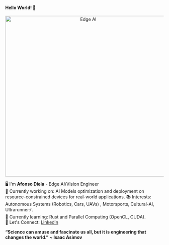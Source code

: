 #### Hello World! 🤖

<p style="text-align: center;">
  <img 
    src="https://github.com/diesimo-ai/diesimo-lab/raw/main/resources/images/cover.png" 
    alt="Edge AI" 
    width="512" 
    style="max-width: 100%; height: auto;" 
  />
</p>

🖥️ I'm **Afonso Diela** - Edge AI/Vision Engineer<br>
🔭 Currently working on: AI Models optimization and deployment on resource-constrained devices for real-world applications.
📚 Interests: Autonomous Systems (Robotics, Cars, UAVs) , Motorsports, Cultural-AI, Ultrarunner⚡.<br>
🌱 Currently learning: Rust and Parallel Computing (OpenCL, CUDA).<br>
🚀 Let's Connect: [Linkedin](https://www.linkedin.com/in/afonso-diela/) 

**“Science can amuse and fascinate us all, but it is engineering that changes the world.” ~ Isaac Asimov**
